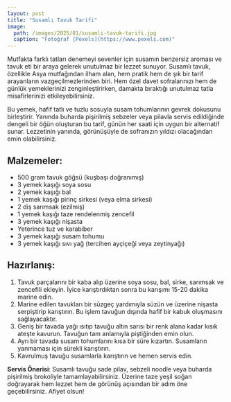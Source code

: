 ```yaml
---
layout: post
title: "Susamlı Tavuk Tarifi"
image: 
  path: /images/2025/01/susamli-tavuk-tarifi.jpg
  caption: "Fotoğraf [Pexels](https://www.pexels.com)"
---
```


Mutfakta farklı tatları denemeyi sevenler için susamın benzersiz aroması ve tavuk eti bir araya gelerek unutulmaz bir lezzet sunuyor. Susamlı tavuk, özellikle Asya mutfağından ilham alan, hem pratik hem de şık bir tarif arayanların vazgeçilmezlerinden biri. Hem özel davet sofralarınızı hem de günlük yemeklerinizi zenginleştirirken, damakta bıraktığı unutulmaz tatla misafirlerinizi etkileyebilirsiniz.

Bu yemek, hafif tatlı ve tuzlu sosuyla susam tohumlarının gevrek dokusunu birleştirir. Yanında buharda pişirilmiş sebzeler veya pilavla servis edildiğinde dengeli bir öğün oluşturan bu tarif, günün her saati için uygun bir alternatif sunar. Lezzetinin yanında, görünüşüyle de sofranızın yıldızı olacağından emin olabilirsiniz.

## Malzemeler:

- 500 gram tavuk göğsü (kuşbaşı doğranımış)
- 3 yemek kaşığı soya sosu
- 2 yemek kaşığı bal
- 1 yemek kaşığı pirinç sirkesi (veya elma sirkesi)
- 2 diş sarımsak (ezilmiş)
- 1 yemek kaşığı taze rendelenmiş zencefil
- 3 yemek kaşığı nişasta
- Yeterince tuz ve karabiber
- 3 yemek kaşığı susam tohumu
- 3 yemek kaşığı sıvı yağ (tercihen ayçiçeği veya zeytinyağı)

## Hazırlanış:

1. Tavuk parçalarını bir kaba alıp üzerine soya sosu, bal, sirke, sarımsak ve zencefili ekleyin. İyice karıştırdıktan sonra bu karışımı 15-20 dakika marine edin.
2. Marine edilen tavukları bir süzgeç yardımıyla süzün ve üzerine nişasta serpiştirip karıştırın. Bu işlem tavuğun dışında hafif bir kabuk oluşmasını sağlayacaktır.
3. Geniş bir tavada yağı ısıtıp tavuğu altın sarısı bir renk alana kadar kısık ateşte kavurun. Tavuğun tam anlamıyla piştiğinden emin olun.
4. Ayrı bir tavada susam tohumlarını kısa bir süre kızartın. Susamların yanmaması için sürekli karıştırın.
5. Kavrulmuş tavuğu susamlarla karıştırın ve hemen servis edin.

**Servis Önerisi**: Susamlı tavuğu sade pilav, sebzeli noodle veya buharda pişirilmiş brokoliyle tamamlayabilirsiniz. Üzerine taze yeşil soğan doğrayarak hem lezzet hem de görünüş açısından bir adım öne geçebilirsiniz. Afiyet olsun!